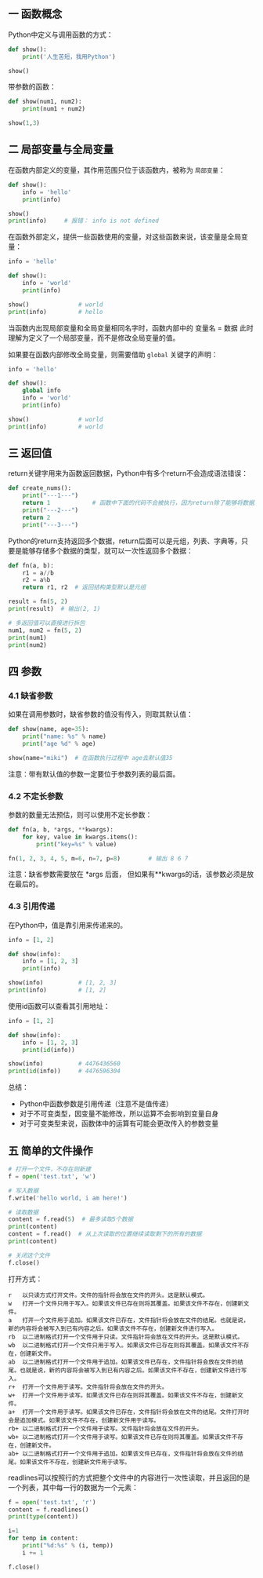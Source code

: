 ## 一 函数概念

Python中定义与调用函数的方式：
```py
def show():
    print('人生苦短，我用Python')

show()
```

带参数的函数：
```py
def show(num1, num2):
    print(num1 + num2)

show(1,3)
```

## 二 局部变量与全局变量

在函数内部定义的变量，其作用范围只位于该函数内，被称为 `局部变量`：
```py
def show():
    info = 'hello'
    print(info)

show()
print(info)     # 报错： info is not defined
```

在函数外部定义，提供一些函数使用的变量，对这些函数来说，该变量是全局变量：
```py
info = 'hello'

def show():
    info = 'world'
    print(info)

show()              # world
print(info)         # hello
```

当函数内出现局部变量和全局变量相同名字时，函数内部中的 变量名 = 数据 此时理解为定义了一个局部变量，而不是修改全局变量的值。  

如果要在函数内部修改全局变量，则需要借助 `global` 关键字的声明：
```py
info = 'hello'

def show():
    global info
    info = 'world'
    print(info)

show()              # world
print(info)         # world
```

## 三 返回值

return关键字用来为函数返回数据，Python中有多个return不会造成语法错误：
```py
def create_nums():
    print("---1---")
    return 1            # 函数中下面的代码不会被执行，因为return除了能够将数据返回之外，还有一个隐藏的功能：结束函数
    print("---2---")
    return 2
    print("---3---")
```

Python的return支持返回多个数据，return后面可以是元组，列表、字典等，只要是能够存储多个数据的类型，就可以一次性返回多个数据：
```py
def fn(a, b):
    r1 = a//b
    r2 = a%b 
    return r1, r2  # 返回结构类型默认是元组

result = fn(5, 2)
print(result)  # 输出(2, 1)

# 多返回值可以直接进行拆包
num1, num2 = fn(5, 2)
print(num1)
print(num2)
```

## 四 参数

### 4.1 缺省参数

如果在调用参数时，缺省参数的值没有传入，则取其默认值：
```py
def show(name, age=35):
    print("name: %s" % name)
    print("age %d" % age)

show(name="miki")  # 在函数执行过程中 age去默认值35
```
注意：带有默认值的参数一定要位于参数列表的最后面。  

### 4.2 不定长参数

参数的数量无法预估，则可以使用不定长参数：
```py
def fn(a, b, *args, **kwargs):
    for key, value in kwargs.items():
        print("key=%s" % value)

fn(1, 2, 3, 4, 5, m=6, n=7, p=8)        # 输出 8 6 7
```

注意：缺省参数需要放在 *args 后面， 但如果有**kwargs的话，该参数必须是放在最后的。

### 4.3 引用传递

在Python中，值是靠引用来传递来的。
```py
info = [1, 2]

def show(info):
    info = [1, 2, 3]
    print(info)

show(info)          # [1, 2, 3]
print(info)         # [1, 2]
```

使用id函数可以查看其引用地址：
```py
info = [1, 2]

def show(info):
    info = [1, 2, 3]
    print(id(info))

show(info)          # 4476436560
print(id(info))     # 4476596304
```
总结：
- Python中函数参数是引用传递（注意不是值传递）
- 对于不可变类型，因变量不能修改，所以运算不会影响到变量自身
- 对于可变类型来说，函数体中的运算有可能会更改传入的参数变量

## 五 简单的文件操作
```py
# 打开一个文件，不存在则新建
f = open('test.txt', 'w')

# 写入数据
f.write('hello world, i am here!')

# 读取数据
content = f.read(5)  # 最多读取5个数据
print(content)
content = f.read()  # 从上次读取的位置继续读取剩下的所有的数据
print(content)

# 关闭这个文件
f.close()
```

打开方式：
```
r	以只读方式打开文件。文件的指针将会放在文件的开头。这是默认模式。
w	打开一个文件只用于写入。如果该文件已存在则将其覆盖。如果该文件不存在，创建新文件。
a	打开一个文件用于追加。如果该文件已存在，文件指针将会放在文件的结尾。也就是说，新的内容将会被写入到已有内容之后。如果该文件不存在，创建新文件进行写入。
rb	以二进制格式打开一个文件用于只读。文件指针将会放在文件的开头。这是默认模式。
wb	以二进制格式打开一个文件只用于写入。如果该文件已存在则将其覆盖。如果该文件不存在，创建新文件。
ab	以二进制格式打开一个文件用于追加。如果该文件已存在，文件指针将会放在文件的结尾。也就是说，新的内容将会被写入到已有内容之后。如果该文件不存在，创建新文件进行写入。
r+	打开一个文件用于读写。文件指针将会放在文件的开头。
w+	打开一个文件用于读写。如果该文件已存在则将其覆盖。如果该文件不存在，创建新文件。
a+	打开一个文件用于读写。如果该文件已存在，文件指针将会放在文件的结尾。文件打开时会是追加模式。如果该文件不存在，创建新文件用于读写。
rb+	以二进制格式打开一个文件用于读写。文件指针将会放在文件的开头。
wb+	以二进制格式打开一个文件用于读写。如果该文件已存在则将其覆盖。如果该文件不存在，创建新文件。
ab+	以二进制格式打开一个文件用于追加。如果该文件已存在，文件指针将会放在文件的结尾。如果该文件不存在，创建新文件用于读写。
```

readlines可以按照行的方式把整个文件中的内容进行一次性读取，并且返回的是一个列表，其中每一行的数据为一个元素：
```py
f = open('test.txt', 'r')
content = f.readlines()
print(type(content))

i=1
for temp in content:
    print("%d:%s" % (i, temp))
    i += 1

f.close()
```
